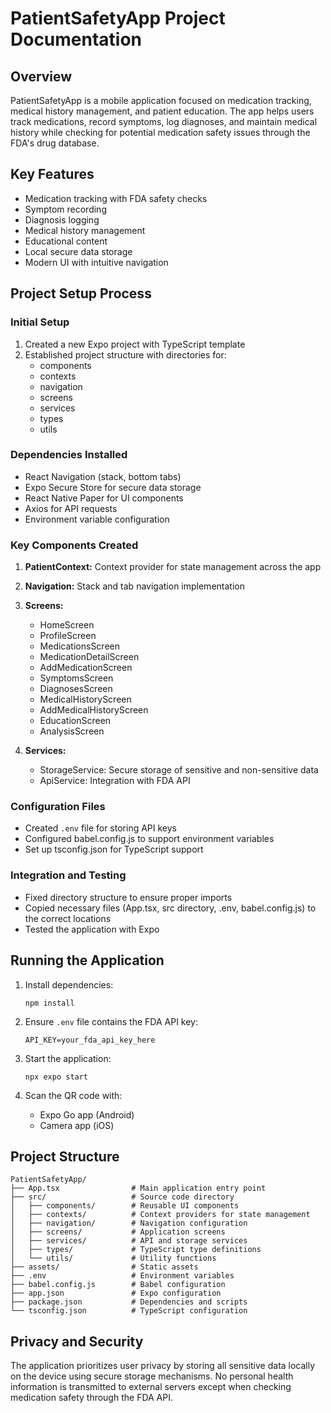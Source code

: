 # PatientSafetyApp Project Documentation

## Overview
PatientSafetyApp is a mobile application focused on medication tracking, medical history management, and patient education. The app helps users track medications, record symptoms, log diagnoses, and maintain medical history while checking for potential medication safety issues through the FDA's drug database.

## Key Features
- Medication tracking with FDA safety checks
- Symptom recording
- Diagnosis logging
- Medical history management
- Educational content
- Local secure data storage
- Modern UI with intuitive navigation

## Project Setup Process

### Initial Setup
1. Created a new Expo project with TypeScript template
2. Established project structure with directories for:
   - components
   - contexts
   - navigation
   - screens
   - services
   - types
   - utils

### Dependencies Installed
- React Navigation (stack, bottom tabs)
- Expo Secure Store for secure data storage
- React Native Paper for UI components
- Axios for API requests
- Environment variable configuration

### Key Components Created
1. **PatientContext:** Context provider for state management across the app
2. **Navigation:** Stack and tab navigation implementation
3. **Screens:**
   - HomeScreen
   - ProfileScreen
   - MedicationsScreen
   - MedicationDetailScreen
   - AddMedicationScreen
   - SymptomsScreen
   - DiagnosesScreen
   - MedicalHistoryScreen
   - AddMedicalHistoryScreen
   - EducationScreen
   - AnalysisScreen

4. **Services:**
   - StorageService: Secure storage of sensitive and non-sensitive data
   - ApiService: Integration with FDA API

### Configuration Files
- Created `.env` file for storing API keys
- Configured babel.config.js to support environment variables
- Set up tsconfig.json for TypeScript support

### Integration and Testing
- Fixed directory structure to ensure proper imports
- Copied necessary files (App.tsx, src directory, .env, babel.config.js) to the correct locations
- Tested the application with Expo

## Running the Application

1. Install dependencies:
   ```
   npm install
   ```

2. Ensure `.env` file contains the FDA API key:
   ```
   API_KEY=your_fda_api_key_here
   ```

3. Start the application:
   ```
   npx expo start
   ```

4. Scan the QR code with:
   - Expo Go app (Android)
   - Camera app (iOS)

## Project Structure
```
PatientSafetyApp/
├── App.tsx                # Main application entry point
├── src/                   # Source code directory
│   ├── components/        # Reusable UI components
│   ├── contexts/          # Context providers for state management
│   ├── navigation/        # Navigation configuration
│   ├── screens/           # Application screens
│   ├── services/          # API and storage services
│   ├── types/             # TypeScript type definitions
│   └── utils/             # Utility functions
├── assets/                # Static assets
├── .env                   # Environment variables
├── babel.config.js        # Babel configuration
├── app.json               # Expo configuration
├── package.json           # Dependencies and scripts
└── tsconfig.json          # TypeScript configuration
```

## Privacy and Security
The application prioritizes user privacy by storing all sensitive data locally on the device using secure storage mechanisms. No personal health information is transmitted to external servers except when checking medication safety through the FDA API. 
